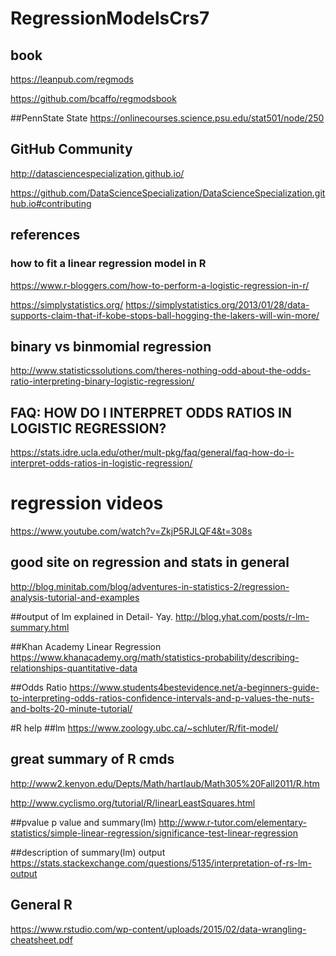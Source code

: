 # RegressionModelsCrs7

## book 

https://leanpub.com/regmods

https://github.com/bcaffo/regmodsbook

##PennState State
https://onlinecourses.science.psu.edu/stat501/node/250


## GitHub Community
http://datasciencespecialization.github.io/

https://github.com/DataScienceSpecialization/DataScienceSpecialization.github.io#contributing

## references 
### how to fit a linear regression model in R
https://www.r-bloggers.com/how-to-perform-a-logistic-regression-in-r/

https://simplystatistics.org/
https://simplystatistics.org/2013/01/28/data-supports-claim-that-if-kobe-stops-ball-hogging-the-lakers-will-win-more/

## binary vs binmomial regression
http://www.statisticssolutions.com/theres-nothing-odd-about-the-odds-ratio-interpreting-binary-logistic-regression/

## FAQ: HOW DO I INTERPRET ODDS RATIOS IN LOGISTIC REGRESSION?
https://stats.idre.ucla.edu/other/mult-pkg/faq/general/faq-how-do-i-interpret-odds-ratios-in-logistic-regression/

# regression videos
https://www.youtube.com/watch?v=ZkjP5RJLQF4&t=308s

## good site on regression and stats in general
http://blog.minitab.com/blog/adventures-in-statistics-2/regression-analysis-tutorial-and-examples

##output of lm explained in Detail- Yay.
http://blog.yhat.com/posts/r-lm-summary.html



##Khan Academy Linear Regression
https://www.khanacademy.org/math/statistics-probability/describing-relationships-quantitative-data

##Odds Ratio
https://www.students4bestevidence.net/a-beginners-guide-to-interpreting-odds-ratios-confidence-intervals-and-p-values-the-nuts-and-bolts-20-minute-tutorial/

#R help
##lm
https://www.zoology.ubc.ca/~schluter/R/fit-model/
## great summary of R cmds
http://www2.kenyon.edu/Depts/Math/hartlaub/Math305%20Fall2011/R.htm


http://www.cyclismo.org/tutorial/R/linearLeastSquares.html

##pvalue
p value and summary(lm)
http://www.r-tutor.com/elementary-statistics/simple-linear-regression/significance-test-linear-regression

##description of summary(lm) output
https://stats.stackexchange.com/questions/5135/interpretation-of-rs-lm-output

## General R
https://www.rstudio.com/wp-content/uploads/2015/02/data-wrangling-cheatsheet.pdf

